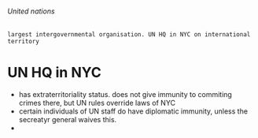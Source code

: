 ###### United nations
    largest intergovernmental organisation. UN HQ in NYC on international territory


# UN HQ in NYC
- has extraterritoriality status. does not give immunity to commiting crimes there, but UN rules override laws of NYC
- certain individuals of UN staff do have diplomatic immunity, unless the secreatyr general waives this.
-  